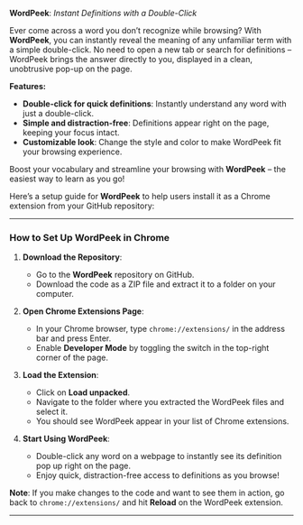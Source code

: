 **WordPeek**: *Instant Definitions with a Double-Click*

Ever come across a word you don’t recognize while browsing? With **WordPeek**, you can instantly reveal the meaning of any unfamiliar term with a simple double-click. No need to open a new tab or search for definitions – WordPeek brings the answer directly to you, displayed in a clean, unobtrusive pop-up on the page.

**Features:**
- **Double-click for quick definitions**: Instantly understand any word with just a double-click.
- **Simple and distraction-free**: Definitions appear right on the page, keeping your focus intact.
- **Customizable look**: Change the style and color to make WordPeek fit your browsing experience.

Boost your vocabulary and streamline your browsing with **WordPeek** – the easiest way to learn as you go!


Here’s a setup guide for **WordPeek** to help users install it as a Chrome extension from your GitHub repository:

---

### **How to Set Up WordPeek in Chrome**

1. **Download the Repository**:
   - Go to the **WordPeek** repository on GitHub.
   - Download the code as a ZIP file and extract it to a folder on your computer.

2. **Open Chrome Extensions Page**:
   - In your Chrome browser, type `chrome://extensions/` in the address bar and press Enter.
   - Enable **Developer Mode** by toggling the switch in the top-right corner of the page.

3. **Load the Extension**:
   - Click on **Load unpacked**.
   - Navigate to the folder where you extracted the WordPeek files and select it.
   - You should see WordPeek appear in your list of Chrome extensions.

4. **Start Using WordPeek**:
   - Double-click any word on a webpage to instantly see its definition pop up right on the page.
   - Enjoy quick, distraction-free access to definitions as you browse!

**Note**: If you make changes to the code and want to see them in action, go back to `chrome://extensions/` and hit **Reload** on the WordPeek extension. 

---
